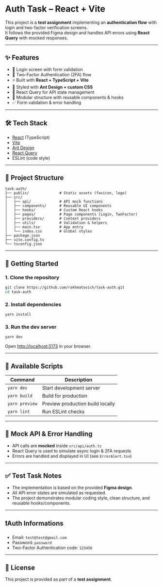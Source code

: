 # Auth Task – React + Vite

This project is a **test assignment** implementing an **authentication flow** with login and two-factor verification screens.  
It follows the provided Figma design and handles API errors using **React Query** with mocked responses.  

---

## ✨ Features

- 🔐 Login screen with form validation  
- 📲 Two-Factor Authentication (2FA) flow  
- ⚡ Built with **React + TypeScript + Vite**  
- 🎨 Styled with **Ant Design + custom CSS**  
- 🔄 React Query for API state management  
- 🧩 Modular structure with reusable components & hooks  
- ✅ Form validation & error handling  

---

## 🛠 Tech Stack

- [React](https://react.dev/) (TypeScript)  
- [Vite](https://vitejs.dev/)  
- [Ant Design](https://ant.design/)  
- [React Query](https://tanstack.com/query)  
- ESLint (code style)  

---

## 📂 Project Structure

```
task-auth/
├── public/              # Static assets (favicon, logo)
├── src/
│   ├── api/             # API mock functions
│   ├── components/      # Reusable UI components
│   ├── hooks/           # Custom React hooks
│   ├── pages/           # Page components (Login, TwoFactor)
│   ├── providers/       # Context providers
│   ├── utils/           # Validation & helpers
│   ├── main.tsx         # App entry
│   └── index.css        # Global styles
├── package.json
├── vite.config.ts
└── tsconfig.json
```

---

## 🚀 Getting Started

### 1. Clone the repository

```bash
git clone https://github.com/rakhmatovich/task-auth.git
cd task-auth
```

### 2. Install dependencies

```bash
yarn install
```

### 3. Run the dev server

```bash
yarn dev
```

Open [http://localhost:5173](http://localhost:5173) in your browser.

---

## 📜 Available Scripts

| Command          | Description                       |
|------------------|-----------------------------------|
| `yarn dev`       | Start development server          |
| `yarn build`     | Build for production              |
| `yarn preview`   | Preview production build locally  |
| `yarn lint`      | Run ESLint checks                 |

---

## 🧪 Mock API & Error Handling

- API calls are **mocked** inside `src/api/auth.ts`  
- React Query is used to simulate async login & 2FA requests  
- Errors are handled and displayed in UI (see `ErrorAlert.tsx`)  

---

## ✅ Test Task Notes

- The implementation is based on the provided **Figma design**.  
- All API error states are simulated as requested.  
- The project demonstrates modular coding style, clean structure, and reusable hooks/components.  

---

## ❗️Auth Informations

- Email: `test@test@gmail.com`
- Password: `password`
- Two-Factor Authentication code: `123456`

---

## 📄 License

This project is provided as part of a **test assignment**.  
